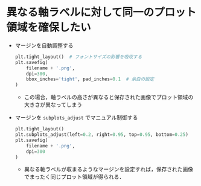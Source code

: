 # 異なる軸ラベルに対して同一のプロット領域を確保したい

- マージンを自動調整する

  ```python
  plt.tight_layout()  # フォントサイズの影響を吸収する
  plt.savefig(
      filename + '.png',
      dpi=300,
      bbox_inches='tight', pad_inches=0.1  # 余白の設定
  )
  ```

  - この場合，軸ラベルの高さが異なると保存された画像でプロット領域の大きさが異なってしまう
- マージンを `subplots_adjust` でマニュアル制御する

  ```python
  plt.tight_layout()
  plt.subplots_adjust(left=0.2, right=0.95, top=0.95, bottom=0.25)
  plt.savefig(
      filename + '.png',
      dpi=300
  )
  ```

  - 異なる軸ラベルが収まるようなマージンを設定すれば，保存された画像でまったく同じプロット領域が得られる．
